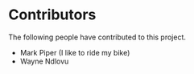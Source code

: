 # Contributors

The following people have contributed to this project.

* Mark Piper (I like to ride my bike)
* Wayne Ndlovu
